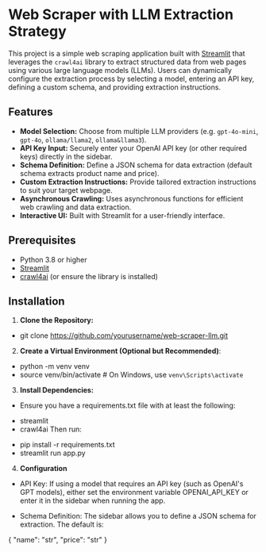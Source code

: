# Web Scraper with LLM Extraction Strategy

This project is a simple web scraping application built with [Streamlit](https://streamlit.io) that leverages the `crawl4ai` library to extract structured data from web pages using various large language models (LLMs). Users can dynamically configure the extraction process by selecting a model, entering an API key, defining a custom schema, and providing extraction instructions.

## Features

- **Model Selection:** Choose from multiple LLM providers (e.g. `gpt-4o-mini`, `gpt-4o`, `ollama/llama2`, `ollama&llama3`).
- **API Key Input:** Securely enter your OpenAI API key (or other required keys) directly in the sidebar.
- **Schema Definition:** Define a JSON schema for data extraction (default schema extracts product name and price).
- **Custom Extraction Instructions:** Provide tailored extraction instructions to suit your target webpage.
- **Asynchronous Crawling:** Uses asynchronous functions for efficient web crawling and data extraction.
- **Interactive UI:** Built with Streamlit for a user-friendly interface.

## Prerequisites

- Python 3.8 or higher
- [Streamlit](https://streamlit.io)
- [crawl4ai](https://github.com/your-repo/crawl4ai) (or ensure the library is installed)

## Installation

1. **Clone the Repository:**

- git clone https://github.com/yourusername/web-scraper-llm.git
  
2. **Create a Virtual Environment (Optional but Recommended)**:

- python -m venv venv
- source venv/bin/activate  # On Windows, use `venv\Scripts\activate`

3. **Install Dependencies:**

- Ensure you have a requirements.txt file with at least the following:

* streamlit
* crawl4ai
Then run:

- pip install -r requirements.txt
- streamlit run app.py
  
4. **Configuration**
- API Key:
If using a model that requires an API key (such as OpenAI's GPT models), either set the environment variable OPENAI_API_KEY or enter it in the sidebar when running the app.

- Schema Definition:
The sidebar allows you to define a JSON schema for extraction. The default is:

{
    "name": "str",
    "price": "str"
}
